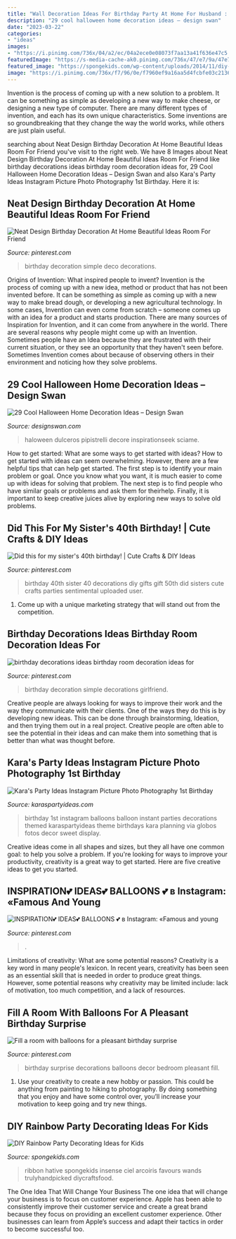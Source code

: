 ```yaml
---
title: "Wall Decoration Ideas For Birthday Party At Home For Husband : 29 Cool Halloween Home Decoration Ideas – Design Swan"
description: "29 cool halloween home decoration ideas – design swan"
date: "2023-03-22"
categories:
- "ideas"
images:
- "https://i.pinimg.com/736x/04/a2/ec/04a2ece0e08073f7aa13a41f636e47c5.jpg"
featuredImage: "https://s-media-cache-ak0.pinimg.com/736x/47/e7/9a/47e79a6b79b34d56f4cb436ca6bb37a4.jpg"
featured_image: "https://spongekids.com/wp-content/uploads/2014/11/diy-rainbow-party-decorating-ideas/4-candy-decoration.jpg"
image: "https://i.pinimg.com/736x/f7/96/0e/f7960ef9a16aa5d4fcbfe03c213658cf.jpg"
---
```



Invention is the process of coming up with a new solution to a problem. It can be something as simple as developing a new way to make cheese, or designing a new type of computer. There are many different types of invention, and each has its own unique characteristics. Some inventions are so groundbreaking that they change the way the world works, while others are just plain useful.

	

		
searching about Neat Design Birthday Decoration At Home Beautiful Ideas Room For Friend you've visit to the right web. We have 8 Images about Neat Design Birthday Decoration At Home Beautiful Ideas Room For Friend like birthday decorations ideas birthday room decoration ideas for, 29 Cool Halloween Home Decoration Ideas – Design Swan and also Kara&#039;s Party Ideas Instagram Picture Photo Photography 1st Birthday. Here it is:
		
    
## Neat Design Birthday Decoration At Home Beautiful Ideas Room For Friend

<img loading=lazy src="https://i.pinimg.com/736x/ca/8c/b0/ca8cb0eb09cd0ffe8286b9d49465cf61.jpg" onerror="this.onerror=null;this.src='https://tse2.mm.bing.net/th?id=OIP.oP1jJaN5zEXZuMXf8swjCgHaHa&amp;pid=15.1';" alt="Neat Design Birthday Decoration At Home Beautiful Ideas Room For Friend">

_Source: pinterest.com_

>birthday decoration simple deco decorations. 

	

Origins of Invention: What inspired people to invent?
Invention is the process of coming up with a new idea, method or product that has not been invented before. It can be something as simple as coming up with a new way to make bread dough, or developing a new agricultural technology. In some cases, Invention can even come from scratch – someone comes up with an idea for a product and starts production. There are many sources of Inspiration for Invention, and it can come from anywhere in the world.
There are several reasons why people might come up with an Invention. Sometimes people have an Idea because they are frustrated with their current situation, or they see an opportunity that they haven't seen before. Sometimes Invention comes about because of observing others in their environment and noticing how they solve problems.

    
## 29 Cool Halloween Home Decoration Ideas – Design Swan

<img loading=lazy src="https://img.designswan.com/2013/09/halloween/3.jpg" onerror="this.onerror=null;this.src='https://tse4.mm.bing.net/th?id=OIP.O9z4-a3tPzSbULZ8mBprmQHaJ3&amp;pid=15.1';" alt="29 Cool Halloween Home Decoration Ideas – Design Swan">

_Source: designswan.com_

>haloween dulceros pipistrelli decore inspirationseek sciame. 

	

How to get started: What are some ways to get started with ideas?
How to get started with ideas can seem overwhelming. However, there are a few helpful tips that can help get started. The first step is to identify your main problem or goal. Once you know what you want, it is much easier to come up with ideas for solving that problem. The next step is to find people who have similar goals or problems and ask them for theirhelp. Finally, it is important to keep creative juices alive by exploring new ways to solve old problems.

    
## Did This For My Sister&#039;s 40th Birthday! | Cute Crafts &amp; DIY Ideas

<img loading=lazy src="https://s-media-cache-ak0.pinimg.com/736x/47/e7/9a/47e79a6b79b34d56f4cb436ca6bb37a4.jpg" onerror="this.onerror=null;this.src='https://tse4.mm.bing.net/th?id=OIP.4ecrk6CVOqDwqjcgBf7XrQHaFj&amp;pid=15.1';" alt="Did this for my sister&#039;s 40th birthday! | Cute Crafts &amp; DIY Ideas">

_Source: pinterest.com_

>birthday 40th sister 40 decorations diy gifts gift 50th did sisters cute crafts parties sentimental uploaded user. 

	

1. Come up with a unique marketing strategy that will stand out from the competition.

    
## Birthday Decorations Ideas Birthday Room Decoration Ideas For

<img loading=lazy src="https://i.pinimg.com/736x/f7/96/0e/f7960ef9a16aa5d4fcbfe03c213658cf.jpg" onerror="this.onerror=null;this.src='https://tse1.mm.bing.net/th?id=OIP.T56aaSMiLGYIYK68DdsuDQHaHa&amp;pid=15.1';" alt="birthday decorations ideas birthday room decoration ideas for">

_Source: pinterest.com_

>birthday decoration simple decorations girlfriend. 

	

Creative people are always looking for ways to improve their work and the way they communicate with their clients. One of the ways they do this is by developing new ideas. This can be done through brainstorming, Ideation, and then trying them out in a real project. Creative people are often able to see the potential in their ideas and can make them into something that is better than what was thought before.

    
## Kara&#039;s Party Ideas Instagram Picture Photo Photography 1st Birthday

<img loading=lazy src="https://www.karaspartyideas.com/wp-content/uploads/2013/05/Oscars1stBirthday_+106-2393171774-O_600x899.jpg" onerror="this.onerror=null;this.src='https://tse1.mm.bing.net/th?id=OIP.LaHucLtg18-7fNaUZg_M7gHaLG&amp;pid=15.1';" alt="Kara&#039;s Party Ideas Instagram Picture Photo Photography 1st Birthday">

_Source: karaspartyideas.com_

>birthday 1st instagram balloons balloon instant parties decorations themed karaspartyideas theme birthdays kara planning via globos fotos decor sweet display. 

	

Creative ideas come in all shapes and sizes, but they all have one common goal: to help you solve a problem. If you're looking for ways to improve your productivity, creativity is a great way to get started. Here are five creative ideas to get you started.

    
## INSPIRATION💕 IDEAS💕 BALLOONS 💕 в Instagram: «Famous And Young

<img loading=lazy src="https://i.pinimg.com/736x/04/a2/ec/04a2ece0e08073f7aa13a41f636e47c5.jpg" onerror="this.onerror=null;this.src='https://tse3.mm.bing.net/th?id=OIP.xt3Sxi4kQG4l8yJSKk5dTwHaH4&amp;pid=15.1';" alt="INSPIRATION💕 IDEAS💕 BALLOONS 💕 в Instagram: «Famous and young">

_Source: pinterest.com_

>. 

	

Limitations of creativity: What are some potential reasons?
Creativity is a key word in many people's lexicon. In recent years, creativity has been seen as an essential skill that is needed in order to produce great things. However, some potential reasons why creativity may be limited include: lack of motivation, too much competition, and a lack of resources.

    
## Fill A Room With Balloons For A Pleasant Birthday Surprise

<img loading=lazy src="https://i.pinimg.com/736x/f7/44/13/f74413a2bbf703ffb90e5a101d46da27--birthday-surprises-special-birthday.jpg" onerror="this.onerror=null;this.src='https://tse3.mm.bing.net/th?id=OIP.i-OrKkYt63QADa2f4N0giwDhEs&amp;pid=15.1';" alt="Fill a room with balloons for a pleasant birthday surprise">

_Source: pinterest.com_

>birthday surprise decorations balloons decor bedroom pleasant fill. 

	

1. Use your creativity to create a new hobby or passion. This could be anything from painting to hiking to photography. By doing something that you enjoy and have some control over, you’ll increase your motivation to keep going and try new things.

    
## DIY Rainbow Party Decorating Ideas For Kids

<img loading=lazy src="https://spongekids.com/wp-content/uploads/2014/11/diy-rainbow-party-decorating-ideas/4-candy-decoration.jpg" onerror="this.onerror=null;this.src='https://tse4.mm.bing.net/th?id=OIP.GfTxgQhCKywEmuWykiSTCAHaLG&amp;pid=15.1';" alt="DIY Rainbow Party Decorating Ideas for Kids">

_Source: spongekids.com_

>ribbon hative spongekids insense ciel arcoiris favours wands trulyhandpicked diycraftsfood. 

	

The One Idea That Will Change Your Business
The one idea that will change your business is to focus on customer experience. Apple has been able to consistently improve their customer service and create a great brand because they focus on providing an excellent customer experience. Other businesses can learn from Apple’s success and adapt their tactics in order to become successful too.

